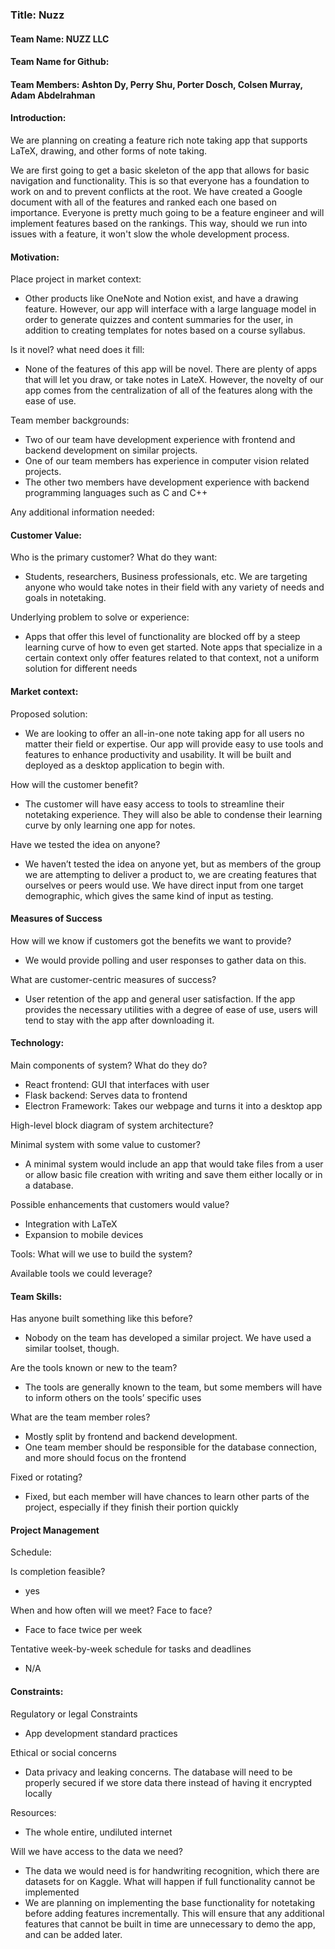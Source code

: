### Title: Nuzz
#### Team Name: NUZZ LLC
#### Team Name for Github:
#### Team Members: Ashton Dy, Perry Shu, Porter Dosch, Colsen Murray, Adam Abdelrahman


#### Introduction:
We are planning on creating a feature rich note taking app that supports LaTeX, drawing, and other forms of note taking. 

We are first going to get a basic skeleton of the app that allows for basic navigation and functionality. This is so that everyone has a foundation to work on and to prevent conflicts at the root. We have created a Google document with all of the features and ranked each one based on importance. Everyone is pretty much going to be a feature engineer and will implement features based on the rankings. This way, should we run into issues with a feature, it won't slow the whole development process.


#### Motivation:
Place project in market context:
- Other products like OneNote and Notion exist, and have a drawing feature. However, our app will interface with a large language model in order to generate quizzes and content summaries for the user, in addition to creating templates for notes based on a course syllabus. 

Is it novel? what need does it fill:
- None of the features of this app will be novel. There are plenty of apps that will let you draw, or take notes in LateX. However, the novelty of our app comes from the centralization of all of the features along with the ease of use.

Team member backgrounds:
- Two of our team have development experience with frontend and backend development on similar projects.
- One of our team members has experience in computer vision related projects.
- The other two members have development experience with backend programming languages such as C and C++

Any additional information needed:


#### Customer Value:
Who is the primary customer? What do they want:
- Students, researchers, Business professionals, etc. We are targeting anyone who would take notes in their field with any variety of needs and goals in notetaking.

Underlying problem to solve or experience:
- Apps that offer this level of functionality are blocked off by a steep learning curve of how to even get started. 
Note apps that specialize in a certain context only offer features related to that context, not a uniform solution for different needs


#### Market context:
Proposed solution:
- We are looking to offer an all-in-one note taking app for all users no matter their field or expertise. Our app will provide easy to use tools and features to enhance productivity and usability. It will be built and deployed as a desktop application to begin with.

How will the customer benefit?
- The customer will have easy access to tools to streamline their notetaking experience. They will also be able to condense their learning curve by only learning one app for notes.

Have we tested the idea on anyone?
- We haven’t tested the idea on anyone yet, but as members of the group we are attempting to deliver a product to, we are creating features that ourselves or peers would use. We have direct input from one target demographic, which gives the same kind of input as testing.


#### Measures of Success
How will we know if customers got the benefits we want to provide?
- We would provide polling and user responses to gather data on this.

What are customer-centric measures of success?
- User retention of the app and general user satisfaction. If the app provides the necessary utilities with a degree of ease of use, users will tend to stay with the app after downloading it.


#### Technology:
Main components of system? What do they do?
- React frontend: GUI that interfaces with user
- Flask backend: Serves data to frontend 
- Electron Framework: Takes our webpage and turns it into a desktop app

High-level block diagram of system architecture?

Minimal system with some value to customer?
- A minimal system would include an app that would take files from a user or allow basic file creation with writing and save them either locally or in a database.

Possible enhancements that customers would value?
- Integration with LaTeX
- Expansion to mobile devices

Tools:
What will we use to build the system?

Available tools we could leverage?


#### Team Skills:
Has anyone built something like this before?
- Nobody on the team has developed a similar project. We have used a similar toolset, though.

Are the tools known or new to the team?
- The tools are generally known to the team, but some members will have to inform others on the tools’ specific uses

What are the team member roles?
- Mostly split by frontend and backend development.
- One team member should be responsible for the database connection, and more should focus on the frontend

Fixed or rotating?
- Fixed, but each member will have chances to learn other parts of the project, especially if they finish their portion quickly


#### Project Management
Schedule:

Is completion feasible?
- yes

When and how often will we meet? Face to face?
- Face to face twice per week

Tentative week-by-week schedule for tasks and deadlines
- N/A


#### Constraints:

Regulatory or legal Constraints
- App development standard practices

Ethical or social concerns
- Data privacy and leaking concerns. The database will need to be properly secured if we store data there instead of having it encrypted locally

Resources:
- The whole entire, undiluted internet

Will we have access to the data we need?
- The data we would need is for handwriting recognition, which there are datasets for on Kaggle.
What will happen if full functionality cannot be implemented
- We are planning on implementing the base functionality for notetaking before adding features incrementally. This will ensure that any additional features that cannot be built in time are unnecessary to demo the app, and can be added later.
